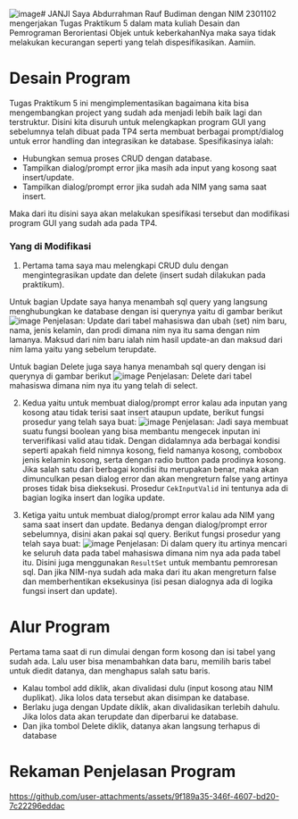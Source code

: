 ![image](https://github.com/user-attachments/assets/4f8fa77f-46fc-4b37-9725-ea2094c04b95)# JANJI
 Saya Abdurrahman Rauf Budiman dengan NIM 2301102 mengerjakan Tugas Praktikum 5 dalam mata kuliah Desain dan Pemrograman Berorientasi Objek untuk keberkahanNya maka saya tidak melakukan kecurangan seperti yang telah dispesifikasikan. Aamiin.

# Desain Program
Tugas Praktikum 5 ini mengimplementasikan bagaimana kita bisa mengembangkan project yang sudah ada menjadi lebih baik lagi dan terstruktur. Disini kita disuruh untuk melengkapkan program GUI yang sebelumnya telah dibuat pada TP4 serta membuat berbagai prompt/dialog untuk error handling dan integrasikan ke database. Spesifikasinya ialah:
- Hubungkan semua proses CRUD dengan database.
- Tampilkan dialog/prompt error jika masih ada input yang kosong saat insert/update.
- Tampilkan dialog/prompt error jika sudah ada NIM yang sama saat insert.

Maka dari itu disini saya akan melakukan spesifikasi tersebut dan modifikasi program GUI yang sudah ada pada TP4.

### Yang di Modifikasi
1) Pertama tama saya mau melengkapi CRUD dulu dengan mengintegrasikan update dan delete (insert sudah dilakukan pada praktikum).

Untuk bagian Update saya hanya menambah sql query yang langsung menghubungkan ke database dengan isi querynya yaitu di gambar berikut
![image](https://github.com/user-attachments/assets/57b5f9c2-2195-47d3-9e32-b9f4ef07ff61)
Penjelasan: Update dari tabel mahasiswa dan ubah (set) nim baru, nama, jenis kelamin, dan prodi dimana nim nya itu sama dengan nim lamanya. Maksud dari nim baru ialah nim hasil update-an dan maksud dari nim lama yaitu yang sebelum terupdate. 

Untuk bagian Delete juga saya hanya menambah sql query dengan isi querynya di gambar berikut
![image](https://github.com/user-attachments/assets/466c3234-52a6-46a4-b92c-0a69f22995da)
Penjelasan: Delete dari tabel mahasiswa dimana nim nya itu yang telah di select.

2) Kedua yaitu untuk membuat dialog/prompt error kalau ada inputan yang kosong atau tidak terisi saat insert ataupun update, berikut fungsi prosedur yang telah saya buat:
![image](https://github.com/user-attachments/assets/1208c3b0-820d-401c-a479-6a7c2810a605)
Penjelasan: Jadi saya membuat suatu fungsi boolean yang bisa membantu mengecek inputan ini terverifikasi valid atau tidak. Dengan didalamnya ada berbagai kondisi seperti apakah field nimnya kosong, field namanya kosong, combobox jenis kelamin kosong, serta dengan radio button pada prodinya kosong. Jika salah satu dari berbagai kondisi itu merupakan benar, maka akan dimunculkan pesan dialog error dan akan mengreturn false yang artinya proses tidak bisa dieksekusi. Prosedur `CekInputValid` ini tentunya ada di bagian logika insert dan logika update.

3) Ketiga yaitu untuk membuat dialog/prompt error kalau ada NIM yang sama saat insert dan update. Bedanya dengan dialog/prompt error sebelumnya, disini akan pakai sql query. Berikut fungsi prosedur yang telah saya buat:
![image](https://github.com/user-attachments/assets/98798c48-34c7-4e5f-a3b7-8ecbef6a01e1)
Penjelasan: Di dalam query itu artinya mencari ke seluruh data pada tabel mahasiswa dimana nim nya ada pada tabel itu. Disini juga menggunakan `ResultSet` untuk membantu pemroresan sql. Dan jika NIM-nya sudah ada maka dari itu akan mengreturn false dan memberhentikan eksekusinya (isi pesan dialognya ada di logika fungsi insert dan update).

# Alur Program
Pertama tama saat di run dimulai dengan form kosong dan isi tabel yang sudah ada. Lalu user bisa menambahkan data baru, memilih baris tabel untuk diedit datanya, dan menghapus salah satu baris. 
- Kalau tombol add diklik, akan divalidasi dulu (input kosong atau NIM duplikat). Jika lolos data tersebut akan disimpan ke database.
- Berlaku juga dengan Update diklik, akan divalidasikan terlebih dahulu. Jika lolos data akan terupdate dan diperbarui ke database.
- Dan jika tombol Delete diklik, datanya akan langsung terhapus di database

# Rekaman Penjelasan Program
https://github.com/user-attachments/assets/9f189a35-346f-4607-bd20-7c22296eddac

